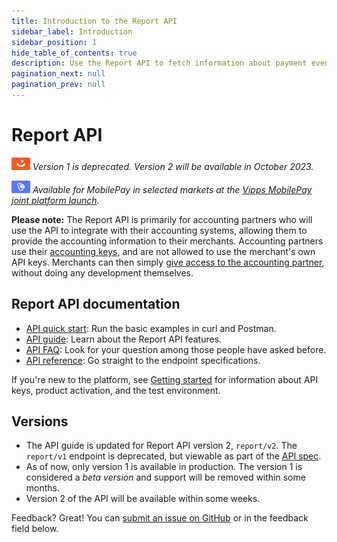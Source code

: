 ```yaml
---
title: Introduction to the Report API
sidebar_label: Introduction
sidebar_position: 1
hide_table_of_contents: true
description: Use the Report API to fetch information about payment events.
pagination_next: null
pagination_prev: null
---
```


# Report API

![Vipps](./images/vipps.png) *Version 1 is deprecated. Version 2 will be available in October 2023.*

![MobilePay](./images/mp.png) *Available for MobilePay in selected markets at the [Vipps MobilePay joint platform launch](https://www.vippsmobilepay.com/#about).*

**Please note:**
The Report API is primarily for accounting partners who will use the API to integrate
with their accounting systems, allowing them to provide the accounting information to their merchants.
Accounting partners use their
[accounting keys](https://developer.vippsmobilepay.com/docs/partner/partner-keys/),
and are not allowed to use the merchant's own API keys.
Merchants can then simply
[give access to the accounting partner](https://developer.vippsmobilepay.com/docs/APIs/report-api/api-guide/overview/#give-access-to-an-accounting-partner),
without doing any development themselves.

## Report API documentation

* [API quick start](vipps-report-api-quick-start.md): Run the basic examples in curl and Postman.
* [API guide](./api-guide/README.md): Learn about the Report API features.
* [API FAQ](vipps-report-api-faq.md): Look for your question among those people have asked before.
* [API reference](https://developer.vippsmobilepay.com/api/report): Go straight to the endpoint specifications.

If you're new to the platform, see
[Getting started](https://developer.vippsmobilepay.com/docs/getting-started/)
for information about API keys, product activation, and the test environment.

## Versions

* The API guide is updated for Report API version 2, `report/v2`. The `report/v1` endpoint is deprecated,
  but viewable as part of the [API spec](https://developer.vippsmobilepay.com/api/report/).
* As of now, only version 1 is available in production. The version 1
  is considered a *beta version* and support will be removed within some months.
* Version 2 of the API will be available within some weeks.

Feedback? Great! You can
[submit an issue on GitHub](https://github.com/vippsas/vipps-report-api/issues) or in the feedback field below.
